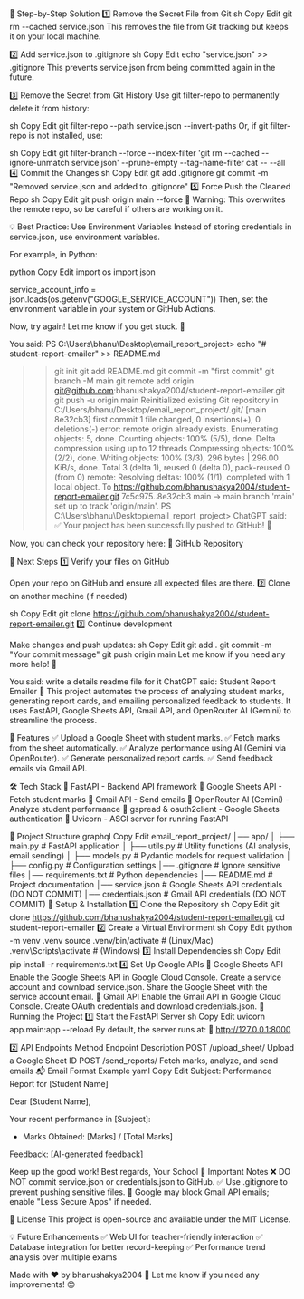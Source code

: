 🚀 Step-by-Step Solution
1️⃣ Remove the Secret File from Git
sh
Copy
Edit
git rm --cached service.json
This removes the file from Git tracking but keeps it on your local machine.

2️⃣ Add service.json to .gitignore
sh
Copy
Edit
echo "service.json" >> .gitignore
This prevents service.json from being committed again in the future.

3️⃣ Remove the Secret from Git History
Use git filter-repo to permanently delete it from history:

sh
Copy
Edit
git filter-repo --path service.json --invert-paths
Or, if git filter-repo is not installed, use:

sh
Copy
Edit
git filter-branch --force --index-filter 'git rm --cached --ignore-unmatch service.json' --prune-empty --tag-name-filter cat -- --all
4️⃣ Commit the Changes
sh
Copy
Edit
git add .gitignore
git commit -m "Removed service.json and added to .gitignore"
5️⃣ Force Push the Cleaned Repo
sh
Copy
Edit
git push origin main --force
🚨 Warning: This overwrites the remote repo, so be careful if others are working on it.

💡 Best Practice: Use Environment Variables
Instead of storing credentials in service.json, use environment variables.

For example, in Python:

python
Copy
Edit
import os
import json

service_account_info = json.loads(os.getenv("GOOGLE_SERVICE_ACCOUNT"))
Then, set the environment variable in your system or GitHub Actions.

Now, try again! Let me know if you get stuck. 🚀






You said:
PS C:\Users\bhanu\Desktop\email_report_project> echo "# student-report-emailer" >> README.md
>> git init
>> git add README.md
>> git commit -m "first commit"
>> git branch -M main
>> git remote add origin git@github.com:bhanushakya2004/student-report-emailer.git
>> git push -u origin main
Reinitialized existing Git repository in C:/Users/bhanu/Desktop/email_report_project/.git/
[main 8e32cb3] first commit
 1 file changed, 0 insertions(+), 0 deletions(-)
error: remote origin already exists.
Enumerating objects: 5, done.
Counting objects: 100% (5/5), done.
Delta compression using up to 12 threads
Compressing objects: 100% (2/2), done.
Writing objects: 100% (3/3), 296 bytes | 296.00 KiB/s, done.
Total 3 (delta 1), reused 0 (delta 0), pack-reused 0 (from 0)
remote: Resolving deltas: 100% (1/1), completed with 1 local object.
To https://github.com/bhanushakya2004/student-report-emailer.git
   7c5c975..8e32cb3  main -> main
branch 'main' set up to track 'origin/main'.
PS C:\Users\bhanu\Desktop\email_report_project> 
ChatGPT said:
✅ Your project has been successfully pushed to GitHub! 🎉

Now, you can check your repository here:
🔗 GitHub Repository

📌 Next Steps
1️⃣ Verify your files on GitHub

Open your repo on GitHub and ensure all expected files are there.
2️⃣ Clone on another machine (if needed)

sh
Copy
Edit
git clone https://github.com/bhanushakya2004/student-report-emailer.git
3️⃣ Continue development

Make changes and push updates:
sh
Copy
Edit
git add .
git commit -m "Your commit message"
git push origin main
Let me know if you need any more help! 🚀






You said:
write a details readme file for it
ChatGPT said:
Student Report Emailer 📧
This project automates the process of analyzing student marks, generating report cards, and emailing personalized feedback to students. It uses FastAPI, Google Sheets API, Gmail API, and OpenRouter AI (Gemini) to streamline the process.

🚀 Features
✅ Upload a Google Sheet with student marks.
✅ Fetch marks from the sheet automatically.
✅ Analyze performance using AI (Gemini via OpenRouter).
✅ Generate personalized report cards.
✅ Send feedback emails via Gmail API.

🛠️ Tech Stack
🔹 FastAPI - Backend API framework
🔹 Google Sheets API - Fetch student marks
🔹 Gmail API - Send emails
🔹 OpenRouter AI (Gemini) - Analyze student performance
🔹 gspread & oauth2client - Google Sheets authentication
🔹 Uvicorn - ASGI server for running FastAPI

📂 Project Structure
graphql
Copy
Edit
email_report_project/
│── app/
│   ├── main.py         # FastAPI application
│   ├── utils.py        # Utility functions (AI analysis, email sending)
│   ├── models.py       # Pydantic models for request validation
│   ├── config.py       # Configuration settings
│── .gitignore          # Ignore sensitive files
│── requirements.txt    # Python dependencies
│── README.md           # Project documentation
│── service.json        # Google Sheets API credentials (DO NOT COMMIT)
│── credentials.json    # Gmail API credentials (DO NOT COMMIT)
🔧 Setup & Installation
1️⃣ Clone the Repository
sh
Copy
Edit
git clone https://github.com/bhanushakya2004/student-report-emailer.git
cd student-report-emailer
2️⃣ Create a Virtual Environment
sh
Copy
Edit
python -m venv .venv
source .venv/bin/activate   # (Linux/Mac)
.venv\Scripts\activate      # (Windows)
3️⃣ Install Dependencies
sh
Copy
Edit
pip install -r requirements.txt
4️⃣ Set Up Google APIs
🔹 Google Sheets API
Enable the Google Sheets API in Google Cloud Console.
Create a service account and download service.json.
Share the Google Sheet with the service account email.
🔹 Gmail API
Enable the Gmail API in Google Cloud Console.
Create OAuth credentials and download credentials.json.
🚀 Running the Project
1️⃣ Start the FastAPI Server
sh
Copy
Edit
uvicorn app.main:app --reload
By default, the server runs at:
🔗 http://127.0.0.1:8000

2️⃣ API Endpoints
Method	Endpoint	Description
POST	/upload_sheet/	Upload a Google Sheet ID
POST	/send_reports/	Fetch marks, analyze, and send emails
📬 Email Format Example
yaml
Copy
Edit
Subject: Performance Report for [Student Name]

Dear [Student Name],

Your recent performance in [Subject]:
- Marks Obtained: [Marks] / [Total Marks]

Feedback:
[AI-generated feedback]

Keep up the good work!
Best regards,
Your School
🛑 Important Notes
❌ DO NOT commit service.json or credentials.json to GitHub.
✅ Use .gitignore to prevent pushing sensitive files.
🔐 Google may block Gmail API emails; enable "Less Secure Apps" if needed.

📜 License
This project is open-source and available under the MIT License.

💡 Future Enhancements
✅ Web UI for teacher-friendly interaction
✅ Database integration for better record-keeping
✅ Performance trend analysis over multiple exams

Made with ❤️ by bhanushakya2004 🚀
Let me know if you need any improvements! 😊
